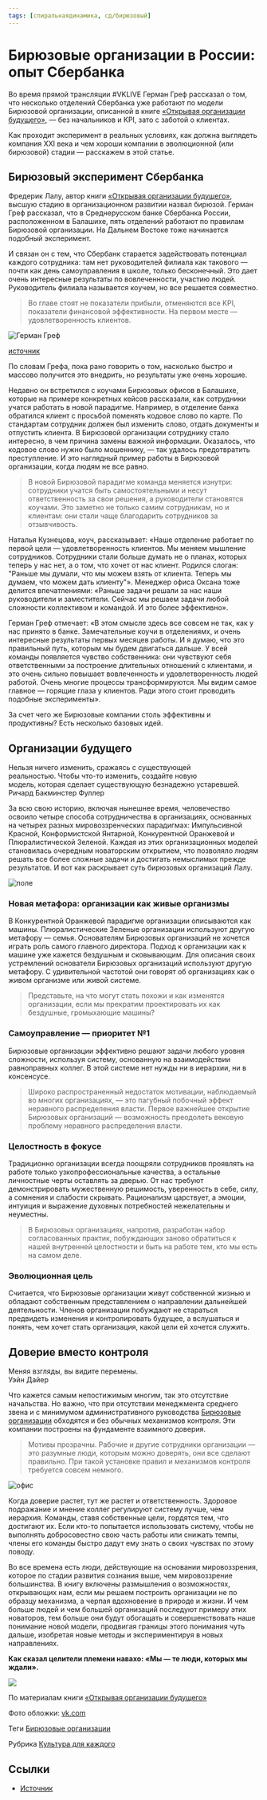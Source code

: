 ```yaml
---
tags: [спиральнаядинамика, сд/бирюзовый]
---
```

# Бирюзовые организации в России: опыт Сбербанка

Во время прямой трансляции \#VKLIVE Герман Греф рассказал о том, что несколько отделений Сбербанка уже работают по модели Бирюзовой организации, описанной в книге [«Открывая организации будущего»](http://www.mann-ivanov-ferber.ru/books/novyj-vzglyad-na-organizacii/), — без начальников и KPI, зато с заботой о клиентах.

Как проходит эксперимент в реальных условиях, как должна выглядеть компания XXI века и чем хороши компании в эволюционной (или бирюзовой) стадии — расскажем в этой статье.

## **Бирюзовый эксперимент Сбербанка**

Фредерик Лалу, автор книги [«Открывая организации будущего»](http://www.mann-ivanov-ferber.ru/books/novyj-vzglyad-na-organizacii/), высшую стадию в организационном развитии назвал бирюзой. Герман Греф рассказал, что в Среднерусском банке Сбербанка России, расположенном в Балашихе, пять отделений работают по правилам Бирюзовой организации. На Дальнем Востоке тоже начинается подобный эксперимент.

И связан он с тем, что Сбербанк старается задействовать потенциал каждого сотрудника: там нет руководителей филиала как такового — почти как день самоуправления в школе, только бесконечный. Это дает очень интересные результаты по вовлеченности, участию людей. Руководитель филиала называется коучем, но все решается совместно.

> Во главе стоят не показатели прибыли, отменяются все KPI, показатели финансовой эффективности. На первом месте — удовлетворенность клиентов.

![Герман Греф](http://blog.mann-ivanov-ferber.ru/wp-content/uploads/2016/07/-%D1%8D%D0%BA%D1%80%D0%B0%D0%BD%D0%B0-2016-07-07-%D0%B2-17.40.19-e1467905768232.png)

[источник](http://www.sberbanktv.ru/?video=1154)

По словам Грефа, пока рано говорить о том, насколько быстро и массово получится это внедрить, но результаты уже очень хорошие.

Недавно он встретился с коучами Бирюзовых офисов в Балашихе, которые на примере конкретных кейсов рассказали, как сотрудники учатся работать в новой парадигме. Например, в отделение банка обратился клиент с просьбой поменять кодовое слово по карте. По стандартам сотрудник должен был изменить слово, отдать документы и отпустить клиента. В Бирюзовой организации сотруднику стало интересно, в чем причина замены важной информации. Оказалось, что кодовое слово нужно было мошеннику, — так удалось предотвратить преступление. И это наглядный пример работы в Бирюзовой организации, когда людям не все равно.

> В новой Бирюзовой парадигме команда меняется изнутри: сотрудники учатся быть самостоятельными и несут ответственность за свои решения, а руководители становятся коучами. Это заметно не только самим сотрудникам, но и клиентам: они стали чаще благодарить сотрудников за отзывчивость.

Наталья Кузнецова, коуч, рассказывает: «Наше отделение работает по первой цели — удовлетворенность клиентов. Мы меняем мышление сотрудников. Сотрудники стали больше думать не о планах, которых теперь у нас нет, а о том, что хочет от нас клиент. Родился слоган: "Раньше мы думали, что мы можем взять от клиента. Теперь мы думаем, что можем дать клиенту"». Менеджер офиса Оксана тоже делится впечатлениями: «Раньше задачи решали за нас наши руководители и заместители. Сейчас мы решаем задачи любой сложности коллективом и командой. И это более эффективно».

Герман Греф отмечает: «В этом смысле здесь все совсем не так, как у нас принято в банке. Замечательные коучи в отделениямх, и очень интересные результаты первых месяцев работы. И я думаю, что это правильный путь, которым мы будем двигаться дальше. У всей команды появляется чувство собственника: они чувствуют себя ответственными за построение длительных отношений с клиентами, и это очень сильно повышает вовлеченность и удовлетворенность людей работой. Очень многие процессы трансформируются. Мы видим самое главное — горящие глаза у клиентов. Ради этого стоит проводить подобные эксперименты».

За счет чего же Бирюзовые компании столь эффективны и продуктивны? Есть несколько базовых идей.

## **Организации будущего**

Нельзя ничего изменить, сражаясь с существующей  
реальностью. Чтобы что-то изменить, создайте новую  
модель, которая сделает существующую безнадежно устаревшей.  
Ричард Бакминстер Фуллер

За всю свою историю, включая нынешнее время, человечество освоило четыре способа сотрудничества в организациях, основанных на четырех разных мировоззренческих парадигмах: Импульсивной Красной, Конформистской Янтарной, Конкурентной Оранжевой и Плюралистической Зеленой. Каждая из этих организационных моделей становилась очередным новаторским открытием, что позволяло людям решать все более сложные задачи и достигать немыслимых прежде результатов. И вот как раскрывает суть бирюзовых организаций Лалу.

![поле](http://blog.mann-ivanov-ferber.ru/wp-content/uploads/2016/07/-e1467819102466.jpeg)

### **Новая метафора: организации как живые организмы**

В Конкурентной Оранжевой парадигме организации описываются как машины. Плюралистические Зеленые организации используют другую метафору — семья. Основателям Бирюзовых организаций не хочется играть роль самого главного директора. Подход к организации как к машине уже кажется бездушным и сковывающим. Для описания своих устремлений основатели Бирюзовых организаций используют другую метафору. С удивительной частотой они говорят об организациях как о живом организме или живой системе.

> Представьте, на что могут стать похожи и как изменятся организации, если мы прекратим проектировать их как бездушные, громыхающие машины?

### **Самоуправление — приоритет №1**

Бирюзовые организации эффективно решают задачи любого уровня сложности, используя систему, основанную на взаимодействии равноправных коллег. В этой системе нет нужды ни в иерархии, ни в консенсусе.

> Широко распространенный недостаток мотивации, наблюдаемый во многих организациях, — это пагубный побочный эффект неравного распределения власти. Первое важнейшее открытие Бирюзовых организаций — возможность преодолеть вековую проблему неравного распределения власти.

### **Целостность в фокусе**

Традиционно организации всегда поощряли сотрудников проявлять на работе только узкопрофессиональные качества, а остальные личностные черты оставлять за дверью. От нас требуют демонстрировать мужественную решимость, уверенность в себе, силу, а сомнения и слабости скрывать. Рационализм царствует, а эмоции, интуиция и выражение духовных потребностей нежелательны и неуместны.

> В Бирюзовых организациях, напротив, разработан набор согласованных практик, побуждающих заново обратиться к нашей внутренней целостности и быть на работе тем, кто мы есть на самом деле.

### **Эволюционная цель**

Считается, что Бирюзовые организации живут собственной жизнью и обладают собственным представлением о направлении дальнейшей деятельности. Членов организации побуждают не стараться предвидеть изменения и контролировать будущее, а вслушаться и понять, чем хочет стать организация, какой цели ей хочется служить.

## **Доверие вместо контроля**

Меняя взгляды, вы видите перемены.  
Уэйн Дайер

Что кажется самым непостижимым многим, так это отсутствие начальства. Но важно, что при отсутствии менеджмента среднего звена и с минимумом административного руководства [Бирюзовые организации](http://blog.mann-ivanov-ferber.ru/2015/12/21/organizacii-budushhego-kak-sozdat-kompaniyu-v-kotoroj-zaxotyat-rabotat-dazhe-frilansery/) обходятся и без обычных механизмов контроля. Эти компании построены на фундаменте взаимного доверия.

> Мотивы прозрачны. Рабочие и другие сотрудники организации — это разумные люди, которым можно доверять, они все сделают правильно. При такой установке правил и механизмов контроля требуется совсем немного.

![офис](http://blog.mann-ivanov-ferber.ru/wp-content/uploads/2016/07/-e1467819164608.jpg)

Когда доверие растет, тут же растет и ответственность. Здоровое подражание и мнение коллег регулируют систему лучше, чем иерархия. Команды, ставя собственные цели, гордятся тем, что достигают их. Если кто-то попытается использовать систему, чтобы не выполнять добросовестно свою часть работы или снижать темпы, члены его команды быстро дадут ему знать о своих чувствах по этому поводу.

Во все времена есть люди, действующие на основании мировоззрения, которое по стадии развития сознания выше, чем мировоззрение большинства. В книгу включены размышления о возможностях, открывающих нам, если мы решаем построить организации не по образцу механизма, а черпая вдохновение в природе и жизни. И чем больше людей и чем большей организаций последуют примеру этих новаторов, тем больше они будут обогащать и совершенствовать наше понимание новой модели, продвигая границы этого понимания чуть дальше, изобретая новые методы и экспериментируя в новых направлениях.

**Как сказал целители племени навахо: «Мы — те люди, которых мы ждали».**

[![](http://blog.mann-ivanov-ferber.ru/wp-content/uploads/2015/11/teal-org-960-1.jpg)](https://www.mann-ivanov-ferber.ru/teal-organization/)

По материалам книги [«Открывая организации будущего»](http://www.mann-ivanov-ferber.ru/books/novyj-vzglyad-na-organizacii/)

 Фото обложки: [vk.com](https://vk.com/officialpages)

Теги [Бирюзовые организации](https://biz.mann-ivanov-ferber.ru/tag/birjuzovye-organizacii/ "Бирюзовые организации")

Рубрика [Культура для каждого](https://biz.mann-ivanov-ferber.ru/category/kultura-dlja-kazhdogo/ "Культура для каждого")

## Ссылки

* [Источник](https://biz.mann-ivanov-ferber.ru/2016/07/06/biryuzovye-organizacii-na-praktike/)
